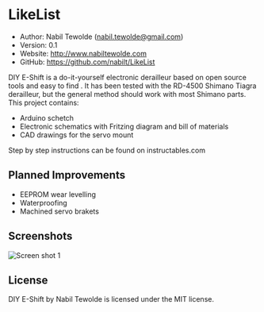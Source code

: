 LikeList
==========================================

* Author:    Nabil Tewolde (<nabil.tewolde@gmail.com>)
* Version:   0.1
* Website:   <http://www.nabiltewolde.com>
* GitHub:    <https://github.com/nabilt/LikeList>

DIY E-Shift is a do-it-yourself electronic derailleur based on open source tools and easy to find . It has been tested with the RD-4500 Shimano Tiagra derailleur, but the general method should work with most Shimano parts. This project contains:

* Arduino schetch
* Electronic schematics with Fritzing diagram and bill of materials
* CAD drawings for the servo mount

Step by step instructions can be found on instructables.com 

Planned Improvements
--------------------

* EEPROM wear levelling
* Waterproofing
* Machined servo brakets

Screenshots
-----------

![Screen shot 1](/nabilt/diy_eshift/raw/master/eshift_bb.jpg)

License
-------

DIY E-Shift by Nabil Tewolde is licensed under the MIT license.